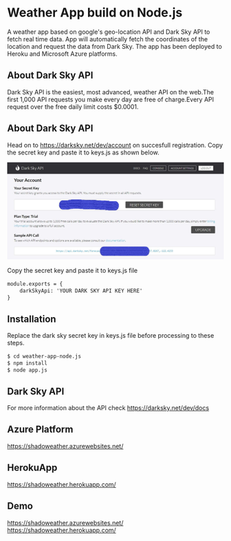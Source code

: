 # Weather App build on Node.js
A weather app based on google's geo-location API and Dark Sky API to fetch real time data. App will automatically fetch the coordinates of the location and request the data from Dark Sky. The app has been deployed to Heroku and Microsoft Azure platforms. 

## About Dark Sky API
Dark Sky API is the easiest, most advanced, weather API on the web.The first 1,000 API requests you make every day are free of charge.Every API request over the free daily limit costs $0.0001.

## About Dark Sky API
Head on to https://darksky.net/dev/account on succesfull registration. Copy the secret key and paste it to keys.js as shown below.

![Alt text](/screenshot/shadoweather1.JPG?raw=true "Dark Sky API Secret key")

Copy the secret key and paste it to keys.js file

```node
module.exports = {
    darkSkyApi: 'YOUR DARK SKY API KEY HERE'
}
```
## Installation
Replace the dark sky secret key in keys.js file before processing to these steps.

```command
$ cd weather-app-node.js
$ npm install
$ node app.js
```

## Dark Sky API
For more information about the API check https://darksky.net/dev/docs

## Azure Platform
https://shadoweather.azurewebsites.net/

## HerokuApp
https://shadoweather.herokuapp.com/

## Demo
https://shadoweather.azurewebsites.net/
https://shadoweather.herokuapp.com/
